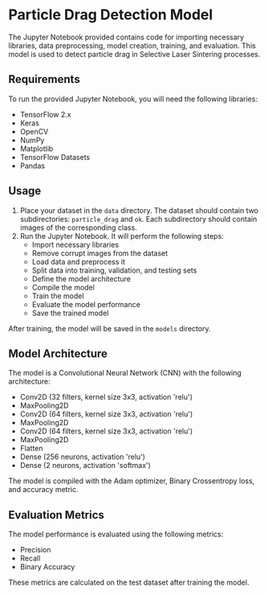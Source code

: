 # Particle Drag Detection Model

The Jupyter Notebook provided contains code for importing necessary libraries, data preprocessing, model creation, training, and evaluation. This model is used to detect particle drag in Selective Laser Sintering processes.

## Requirements

To run the provided Jupyter Notebook, you will need the following libraries:

- TensorFlow 2.x
- Keras
- OpenCV
- NumPy
- Matplotlib
- TensorFlow Datasets
- Pandas

## Usage

1. Place your dataset in the `data` directory. The dataset should contain two subdirectories: `particle_drag` and `ok`. Each subdirectory should contain images of the corresponding class.
2. Run the Jupyter Notebook. It will perform the following steps:
    - Import necessary libraries
    - Remove corrupt images from the dataset
    - Load data and preprocess it
    - Split data into training, validation, and testing sets
    - Define the model architecture
    - Compile the model
    - Train the model
    - Evaluate the model performance
    - Save the trained model

After training, the model will be saved in the `models` directory.

## Model Architecture

The model is a Convolutional Neural Network (CNN) with the following architecture:

- Conv2D (32 filters, kernel size 3x3, activation 'relu')
- MaxPooling2D
- Conv2D (64 filters, kernel size 3x3, activation 'relu')
- MaxPooling2D
- Conv2D (64 filters, kernel size 3x3, activation 'relu')
- MaxPooling2D
- Flatten
- Dense (256 neurons, activation 'relu')
- Dense (2 neurons, activation 'softmax')

The model is compiled with the Adam optimizer, Binary Crossentropy loss, and accuracy metric.

## Evaluation Metrics

The model performance is evaluated using the following metrics:

- Precision
- Recall
- Binary Accuracy

These metrics are calculated on the test dataset after training the model.